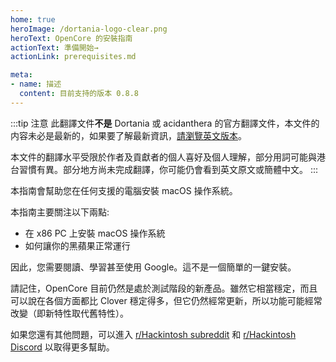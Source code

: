 ```yaml
---
home: true
heroImage: /dortania-logo-clear.png
heroText: OpenCore 的安裝指南
actionText: 準備開始→
actionLink: prerequisites.md

meta:
- name: 描述
  content: 目前支持的版本 0.8.8
---
```


:::tip 注意
此翻譯文件**不是** Dortania 或 acidanthera 的官方翻譯文件，本文件的内容未必是最新的，如果要了解最新資訊，[請瀏覽英文版本](https://dortania.github.io/OpenCore-Install-Guide/)。

本文件的翻譯水平受限於作者及貢獻者的個人喜好及個人理解，部分用詞可能與港台習慣有異。部分地方尚未完成翻譯，你可能仍會看到英文原文或簡體中文。
:::

本指南會幫助您在任何支援的電腦安裝 macOS 操作系統。

本指南主要關注以下兩點:

* 在 x86 PC 上安裝 macOS 操作系統
* 如何讓你的黑蘋果正常運行

因此，您需要閱讀、學習甚至使用 Google。這不是一個簡單的一鍵安裝。

請記住，OpenCore 目前仍然是處於測試階段的新產品。雖然它相當穩定，而且可以說在各個方面都比 Clover 穩定得多，但它仍然經常更新，所以功能可能經常改變（即新特性取代舊特性）。

如果您還有其他問題，可以進入 [r/Hackintosh subreddit](https://www.reddit.com/r/hackintosh/) 和 [r/Hackintosh Discord](https://discord.gg/u8V7N5C) 以取得更多幫助。
